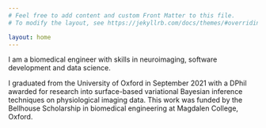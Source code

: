 ```yaml
---
# Feel free to add content and custom Front Matter to this file.
# To modify the layout, see https://jekyllrb.com/docs/themes/#overriding-theme-defaults

layout: home
---
```


I am a biomedical engineer with skills in neuroimaging, software development and data science. 

I graduated from the University of Oxford in September 2021 with a DPhil awarded for research into surface-based variational Bayesian inference techniques on physiological imaging data. This work was funded by the Bellhouse Scholarship in biomedical engineering at Magdalen College, Oxford. 